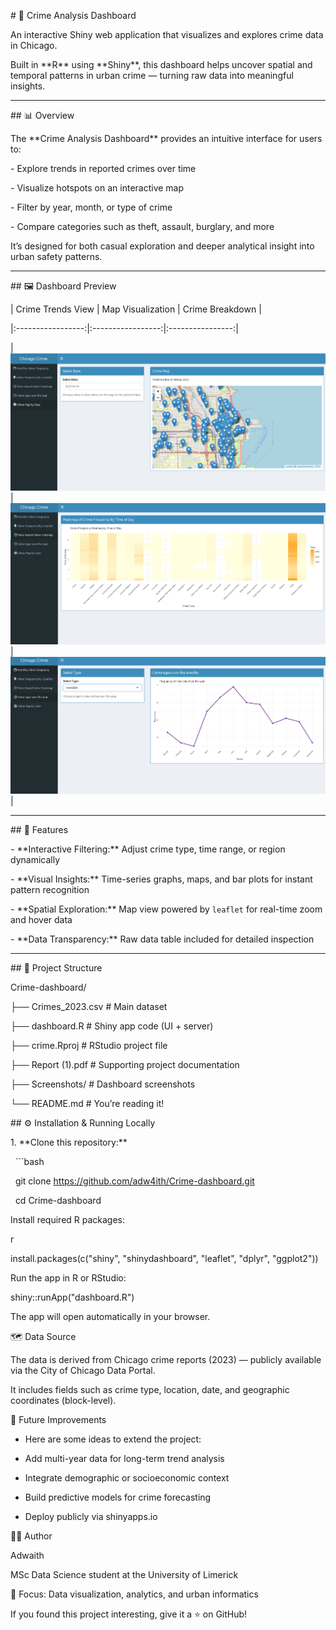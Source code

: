 \# 🧭 Crime Analysis Dashboard



An interactive Shiny web application that visualizes and explores crime data in Chicago.  

Built in \*\*R\*\* using \*\*Shiny\*\*, this dashboard helps uncover spatial and temporal patterns in urban crime — turning raw data into meaningful insights.



---



\## 📊 Overview



The \*\*Crime Analysis Dashboard\*\* provides an intuitive interface for users to:



\- Explore trends in reported crimes over time  

\- Visualize hotspots on an interactive map  

\- Filter by year, month, or type of crime  

\- Compare categories such as theft, assault, burglary, and more  



It’s designed for both casual exploration and deeper analytical insight into urban safety patterns.



---



\## 🖼️ Dashboard Preview



| Crime Trends View | Map Visualization | Crime Breakdown |

|:-----------------:|:-----------------:|:----------------:|

| ![Trends](Screenshots/Screenshot%202025-10-06%20204459.png) | ![Map](Screenshots/Screenshot%202025-10-06%20204601.png) | ![Breakdown](Screenshots/Screenshot%202025-10-06%20204717.png) |



---



\## 🧠 Features



\- \*\*Interactive Filtering:\*\* Adjust crime type, time range, or region dynamically  

\- \*\*Visual Insights:\*\* Time-series graphs, maps, and bar plots for instant pattern recognition  

\- \*\*Spatial Exploration:\*\* Map view powered by `leaflet` for real-time zoom and hover data  

\- \*\*Data Transparency:\*\* Raw data table included for detailed inspection  



---



\## 📂 Project Structure



Crime-dashboard/

├── Crimes\_2023.csv # Main dataset

├── dashboard.R # Shiny app code (UI + server)

├── crime.Rproj # RStudio project file

├── Report (1).pdf # Supporting project documentation

├── Screenshots/ # Dashboard screenshots

└── README.md # You’re reading it!



\## ⚙️ Installation \& Running Locally



1\. \*\*Clone this repository:\*\*

&nbsp;  ```bash

&nbsp;  git clone https://github.com/adw4ith/Crime-dashboard.git

&nbsp;  cd Crime-dashboard

Install required R packages:

r

install.packages(c("shiny", "shinydashboard", "leaflet", "dplyr", "ggplot2"))

Run the app in R or RStudio:



shiny::runApp("dashboard.R")

The app will open automatically in your browser.



🗺️ Data Source

The data is derived from Chicago crime reports (2023) — publicly available via the City of Chicago Data Portal.

It includes fields such as crime type, location, date, and geographic coordinates (block-level).



🚀 Future Improvements



* Here are some ideas to extend the project:



* Add multi-year data for long-term trend analysis



* Integrate demographic or socioeconomic context



* Build predictive models for crime forecasting



* Deploy publicly via shinyapps.io



👨‍💻 Author



Adwaith

MSc Data Science student at the University of Limerick

📍 Focus: Data visualization, analytics, and urban informatics



If you found this project interesting, give it a ⭐ on GitHub!





